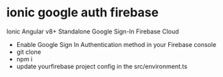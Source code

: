 # ionic google auth firebase
Ionic Angular v8+ Standalone Google Sign-In  Firebase Cloud
- Enable Google Sign In Authentication method in your Firebase console
- git clone
- npm i
- update yourfirebase project config in the src/environment.ts
